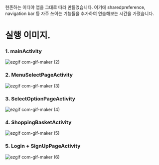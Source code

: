 

현존하는 이디야 앱을 그대로 따라 만들었습니다. 여기에 sharedpreference, navigation bar 등
자주 쓰이는 기능들을 추가하여 연습해보는 시간을 가졌습니다.

# 실행 이미지.


### 1. mainActivity




![ezgif com-gif-maker (2)](https://user-images.githubusercontent.com/102031783/198420393-7deaa7d5-856f-49d7-9ba5-5f60191371b6.gif)


### 2. MenuSelectPageActivity




![ezgif com-gif-maker (3)](https://user-images.githubusercontent.com/102031783/198420436-645d198f-ca00-4f6e-b23a-b805bd010641.gif)


### 3. SelectOptionPageActivity




![ezgif com-gif-maker (4)](https://user-images.githubusercontent.com/102031783/198420485-1a362ad7-134f-46ac-952c-82086a11f931.gif)


### 4. ShoppingBasketActivity




![ezgif com-gif-maker (5)](https://user-images.githubusercontent.com/102031783/198420515-fd06f271-001b-468a-bfb5-d2ce5d1a0ffd.gif)


### 5. Login + SignUpPageActivity




![ezgif com-gif-maker (6)](https://user-images.githubusercontent.com/102031783/198420615-a5b44d7f-c9ca-409e-b459-fb2f8ba463c9.gif)
